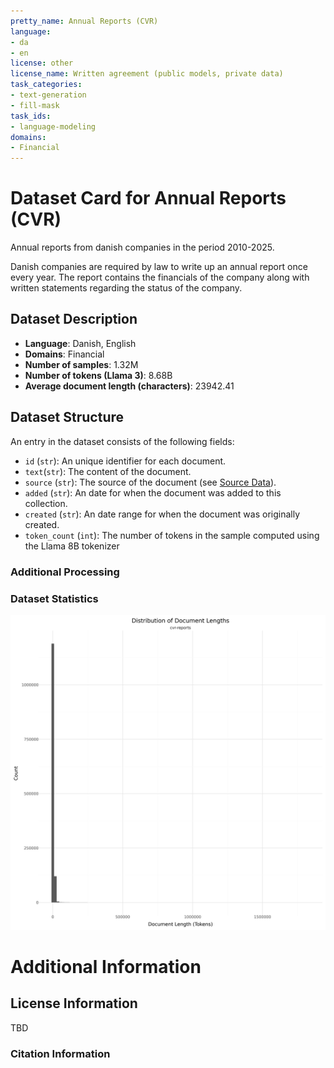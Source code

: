 ```yaml
---
pretty_name: Annual Reports (CVR)
language:
- da
- en
license: other
license_name: Written agreement (public models, private data)
task_categories:
- text-generation
- fill-mask
task_ids:
- language-modeling
domains:
- Financial
---
```


# Dataset Card for Annual Reports (CVR)

<!-- START-SHORT DESCRIPTION -->
Annual reports from danish companies in the period 2010-2025. 
<!-- END-SHORT DESCRIPTION -->

Danish companies are required by law to write up an annual report once every year. 
The report contains the financials of the company along with written statements regarding the status of the company. 




## Dataset Description

<!-- START-DESC-STATS -->
- **Language**: Danish, English
- **Domains**: Financial
- **Number of samples**: 1.32M
- **Number of tokens (Llama 3)**: 8.68B
- **Average document length (characters)**: 23942.41
<!-- END-DESC-STATS -->


## Dataset Structure
An entry in the dataset consists of the following fields:

- `id` (`str`): An unique identifier for each document.
- `text`(`str`): The content of the document.
- `source` (`str`): The source of the document (see [Source Data](#source-data)).
- `added` (`str`): An date for when the document was added to this collection.
- `created` (`str`): An date range for when the document was originally created.
- `token_count` (`int`): The number of tokens in the sample computed using the Llama 8B tokenizer


### Additional Processing


### Dataset Statistics

<!-- START-DATASET PLOTS -->
<p align="center">
<img src="./images/dist_document_length.png" width="600" style="margin-right: 10px;" />
</p>
<!-- END-DATASET PLOTS -->


# Additional Information

## License Information
TBD

### Citation Information
